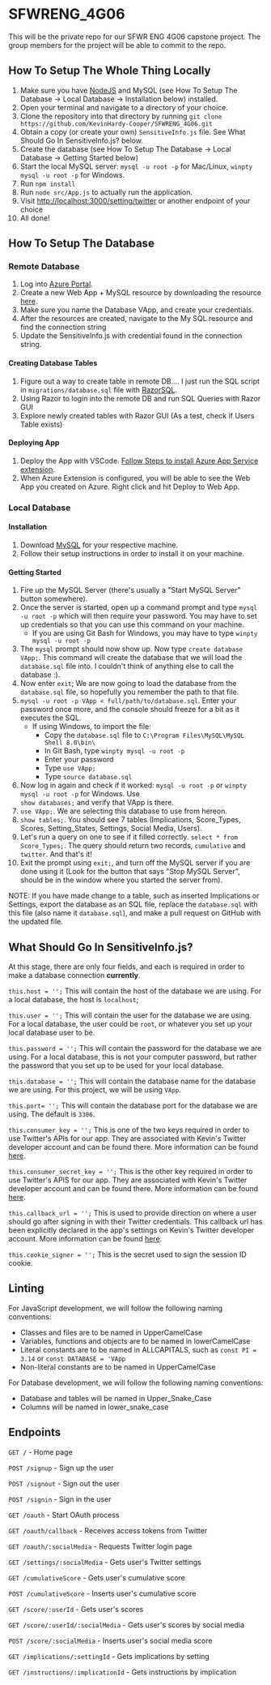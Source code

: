 # SFWRENG_4G06
This will be the private repo for our SFWR ENG 4G06 capstone project. The group members for the project will be able to 
commit to the repo.

## How To Setup The Whole Thing Locally
1. Make sure you have [NodeJS](https://nodejs.org/en/) and MySQL (see How To Setup The Database -> Local Database -> Installation below) installed.
2. Open your terminal and navigate to a directory of your choice.
3. Clone the repository into that directory by running `git clone https://github.com/KevinHardy-Cooper/SFWRENG_4G06.git`
4. Obtain a copy (or create your own) `SensitiveInfo.js` file. See What Should Go In SensitiveInfo.js? below.
5. Create the database (see How To Setup The Database -> Local Database -> Getting Started below)
6. Start the local MySQL server: `mysql -u root -p` for Mac/Linux, `winpty mysql -u root -p` for Windows.
7. Run `npm install`
8. Run `node src/App.js` to actually run the application.
9. Visit [http://localhost:3000/setting/twitter](http://localhost:3000/setting/twitter) or another endpoint of your choice
10. All done!

## How To Setup The Database
### Remote Database
1. Log into [Azure Portal](https://portal.azure.com/).
2. Create a new Web App + MySQL resource by downloading the resource [here](https://azuremarketplace.microsoft.com/en-/marketplace/apps/Microsoft.WebSiteMySQLDatabase?tab=Overview).
3. Make sure you name the Database VApp, and create your credentials.
4. After the resources are created, navigate to the My SQL resource and find the connection string
5. Update the SensitiveInfo.js with credential found in the connection string.
#### Creating Database Tables
1. Figure out a way to create table in remote DB.... I just run the SQL script in `migrations/database.sql` file with [RazorSQL](https://razorsql.com/).
2. Using Razor to login into the remote DB and run SQL Queries with Razor GUI
3. Explore newly created tables with Razor GUI (As a test, check if Users Table exists)
#### Deploying App
1. Deploy the App with VSCode. [Follow Steps to install Azure App Service extension](https://code.visualstudio.com/tutorials/app-service-extension/getting-started).
2. When Azure Extension is configured, you will be able to see the Web App you created on Azure. Right click and hit Deploy to Web App.

### Local Database
#### Installation
1. Download [MySQL](https://www.mysql.com) for your respective machine. 
2. Follow their setup instructions in order to install it on your machine. 
#### Getting Started
1. Fire up the MySQL Server (there's usually a "Start MySQL Server" button somewhere).
2. Once the server is started, open up a command prompt and type `mysql -u root -p` which will then require your 
password. You may have to set up credentials so that you can use this command on your machine.
    * If you are using Git Bash for Windows, you may have to type `winpty mysql -u root -p`
3. The `mysql` prompt should now show up. Now type `create database VApp;`. This command will create the database that 
we will load the `database.sql` file into. I couldn't think of anything else to call the database :).
4. Now enter `exit`; We are now going to load the database from the `database.sql` file, so hopefully you remember the
path to that file. 
5. `mysql -u root -p VApp < full/path/to/database.sql`. Enter your password once more, and the console 
should freeze for a bit as it executes the SQL. 
    * If using Windows, to import the file:
        * Copy the `database.sql` file to `C:\Program Files\MySQL\MySQL Shell 8.0\bin\`
        * In Git Bash, type `winpty mysql -u root -p`
        * Enter your password
        * Type `use VApp;`
        * Type `source database.sql`
6. Now log in again and check if it worked: `mysql -u root -p` or `winpty mysql -u root -p` for Windows. Use  
`show databases;` and verify that VApp is there. 
7. `use VApp;`. We are selecting this database to use from hereon.
8. `show tables;`. You should see 7 tables (Implications, Score_Types, Scores,
Setting_States, Settings, Social Media, Users). 
9. Let's run a query on one to see if it filled correctly.
`select * from Score_Types;`. The query should return two records, `cumulative` and `twitter`. And that's it! 
10. Exit the prompt using `exit;`, and turn off the MySQL server if you are done using it (Look for the button that says 
"Stop MySQL Server", should be in the window where you started the server from).

NOTE:
If you have made change to a table, such as inserted Implications or Settings, export the database as an SQL file, 
 replace the `database.sql` with this file (also name it `database.sql`), and make a pull request on GitHub with the 
 updated file.
 
## What Should Go In SensitiveInfo.js?
At this stage, there are only four fields, and each is required in order to make a database connection **currently**.

`this.host = '';` This will contain the host of the database we are using. For a local database, the host is `localhost`;

`this.user = '';` This will contain the user for the database we are using. For a local database, the user could be `root`,
or whatever you set up your local database user to be.

`this.password = '';` This will contain the password for the database we are using. For a local database, this is not your
computer password, but rather the password that you set up to be used for your local database.

`this.database = '';` This will contain the database name for the database we are using. For this project, we will be using 
`VApp`.

`this.port= '';` This will contain the database port for the database we are using. The default is `3306`.


`this.consumer_key = '';` This is one of the two keys required in order to use Twitter's APIs for our app. They are 
associated with Kevin's Twitter developer account and can be found there. More information can be found [here](https://themepacific.com/how-to-generate-api-key-consumer-token-access-key-for-twitter-oauth/994/).

`this.consumer_secret_key = '';` This is the other key required in order to use Twitter's APIS for our app. They are 
associated with Kevin's Twitter developer account and can be found there. More information can be found [here](https://themepacific.com/how-to-generate-api-key-consumer-token-access-key-for-twitter-oauth/994/).
        
`this.callback_url = '';` This is used to provide direction on where a user should go after signing in with their 
Twitter credentials. This callback url has been explicitly declared in the app's settings on Kevin's Twitter developer
account. More information can be found [here](https://developer.twitter.com/en/docs/basics/apps/guides/callback-urls.html).

`this.cookie_signer = '';` This is the secret used to sign the session ID cookie.

## Linting
For JavaScript development, we will follow the following naming conventions:
* Classes and files are to be named in UpperCamelCase
* Variables, functions and objects are to be named in lowerCamelCase
* Literal constants are to be named in ALLCAPITALS, such as `const PI = 3.14` or `const DATABASE = 'VApp`
* Non-literal constants are to be named in UpperCamelCase

For Database development, we will follow the following naming conventions:
* Database and tables will be named in Upper_Snake_Case
* Columns will be named in lower_snake_case

## Endpoints
`GET /` - Home page

`POST /signup` - Sign up the user

`POST /signout` - Sign out the user

`POST /signin` - Sign in the user

`GET /oauth` - Start OAuth process 

`GET /oauth/callback` - Receives access tokens from Twitter

`GET /oauth/:socialMedia` - Requests Twitter login page

`GET /settings/:socialMedia` - Gets user's Twitter settings

`GET /cumulativeScore` - Gets user's cumulative score

`POST /cumulativeScore` - Inserts user's cumulative score

`GET /score/:userId` - Gets user's scores

`GET /score/:userId/:socialMedia` - Gets user's scores by social media

`POST /score/:socialMedia` - Inserts user's social media score

`GET /implications/:settingId` - Gets implications by setting

`GET /instructions/:implicationId` - Gets instructions by implication


